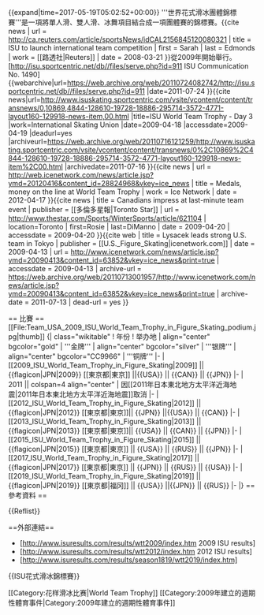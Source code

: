 {{expand|time=2017-05-19T05:02:52+00:00}}
'''世界花式滑冰團體錦標賽'''是一項將單人滑、雙人滑、冰舞項目結合成一項團體賽的錦標賽。<ref name=reuters080321>{{cite news | url = http://ca.reuters.com/article/sportsNews/idCAL2156845120080321 | title = ISU to launch international team competition | first = Sarah | last = Edmonds | work = [[路透社|Reuters]] | date = 2008-03-21 }}</ref>從2009年開始舉行。<ref name=isu1490>[http://isu.sportcentric.net/db//files/serve.php?id=911 ISU Communication No. 1490] {{webarchive|url=https://web.archive.org/web/20110724082742/http://isu.sportcentric.net/db//files/serve.php?id=911 |date=2011-07-24 }}</ref><ref name=09d3>{{cite news|url=http://www.isuskating.sportcentric.com/vsite/vcontent/content/transnews/0,10869,4844-128610-19728-18886-295714-3572-4771-layout160-129918-news-item,00.html |title=ISU World Team Trophy - Day 3 |work=International Skating Union |date=2009-04-18 |accessdate=2009-04-19 |deadurl=yes |archiveurl=https://web.archive.org/web/20110716121259/http://www.isuskating.sportcentric.com/vsite/vcontent/content/transnews/0%2C10869%2C4844-128610-19728-18886-295714-3572-4771-layout160-129918-news-item%2C00.html |archivedate=2011-07-16 }}</ref><ref name=in120417>{{cite news | url = http://web.icenetwork.com/news/article.jsp?ymd=20120416&content_id=28824968&vkey=ice_news | title = Medals, money on the line at World Team Trophy | work = Ice Network | date = 2012-04-17 }}</ref><ref name=lastmin>{{cite news | title = Canadians impress at last-minute team event | publisher = [[多倫多星報|Toronto Star]] | url = http://www.thestar.com/Sports/WinterSports/article/621104 | location=Toronto | first=Rosie | last=DiManno | date = 2009-04-20 | accessdate = 2009-04-20 }}</ref><ref name=usteam>{{cite web | title = Lysacek leads strong U.S. team in Tokyo | publisher = [[U.S._Figure_Skating|icenetwork.com]] | date = 2009-04-13 | url = http://www.icenetwork.com/news/article.jsp?ymd=20090413&content_id=63852&vkey=ice_news&print=true | accessdate = 2009-04-13 | archive-url = https://web.archive.org/web/20110713001957/http://www.icenetwork.com/news/article.jsp?ymd=20090413&content_id=63852&vkey=ice_news&print=true | archive-date = 2011-07-13 | dead-url = yes }}</ref>

== 比賽 ==
[[File:Team_USA_2009_ISU_World_Team_Trophy_in_Figure_Skating_podium.jpg|thumb]]
{| class="wikitable"
! 年份
! 举办地
| align="center" bgcolor="gold" | '''金牌'''
| align="center" bgcolor="silver" | '''银牌'''
| align="center" bgcolor="CC9966" | '''铜牌'''
|-
| [[2009_ISU_World_Team_Trophy_in_Figure_Skating|2009]] || {{flagicon|JPN|2009}} [[東京都|東京]] ||{{USA}} || {{CAN}} || {{JPN}} 
|-
| 2011 || colspan=4 align="center" | 因[[2011年日本東北地方太平洋近海地震|2011年日本東北地方太平洋近海地震]]取消
|-
| [[2012_ISU_World_Team_Trophy_in_Figure_Skating|2012]] || {{flagicon|JPN|2012}} [[東京都|東京]]|| {{JPN}} ||{{USA}} ||  {{CAN}}
|-
| [[2013_ISU_World_Team_Trophy_in_Figure_Skating|2013]] || {{flagicon|JPN|2013}} [[東京都|東京]]|| {{USA}} || {{CAN}} || {{JPN}}
|-
| [[2015_ISU_World_Team_Trophy_in_Figure_Skating|2015]] || {{flagicon|JPN|2015}} [[東京都|東京]] || {{USA}} || {{RUS}} || {{JPN}}
|- 
| [[2017_ISU_World_Team_Trophy_in_Figure_Skating|2017]] || {{flagicon|JPN|2017}} [[東京都|東京]] || {{JPN}} || {{RUS}} || {{USA}}
|-
| [[2019_ISU_World_Team_Trophy_in_Figure_Skating|2019]] || {{flagicon|JPN|2019}} [[東京都|福冈]] || {{USA}}  ||{{JPN}} || {{RUS}}
|-
|}
== 參考資料 ==

{{Reflist}}

==外部連結==
* [http://www.isuresults.com/results/wtt2009/index.htm 2009 ISU results]
* [http://www.isuresults.com/results/wtt2012/index.htm 2012 ISU results]
* [http://www.isuresults.com/results/season1819/wtt2019/index.htm]

{{ISU花式滑冰錦標賽}}

[[Category:花样滑冰比赛|World Team Trophy]]
[[Category:2009年建立的週期性體育事件|Category:2009年建立的週期性體育事件]]